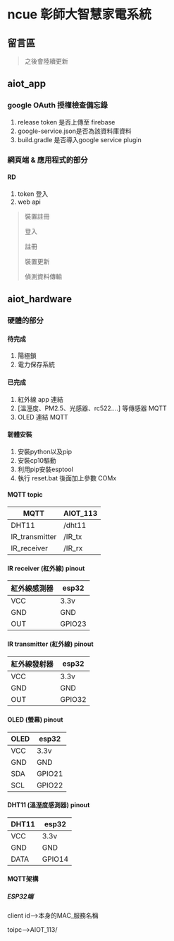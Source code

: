 # ncue 彰師大智慧家電系統

## 留言區

>
> 之後會陸續更新
>

## aiot_app

### google OAuth 授權檢查備忘錄

1. release token 是否上傳至 firebase
2. google-service.json是否為該資料庫資料
3. build.gradle 是否導入google service plugin

### 網頁端 & 應用程式的部分

#### RD

1. token 登入
2. web api
  
  > 裝置註冊
  >
  > 登入
  >
  > 註冊
  >
  > 裝置更新
  >
  > 偵測資料傳輸
  >

## aiot_hardware

### 硬體的部分
  
#### 待完成

  1. 陽極鎖
  1. 電力保存系統

#### 已完成

  1. 紅外線 app 連結
  1. [溫溼度、PM2.5、光感器、rc522....] 等傳感器 MQTT
  1. OLED 連結 MQTT

#### 韌體安裝

1. 安裝python以及pip
2. 安裝cp10驅動
3. 利用pip安裝esptool
4. 執行 reset.bat 後面加上參數 COMx

#### MQTT topic

| MQTT | AIOT_113 |
|-------------|-------|
| DHT11 | /dht11 |
| IR_transmitter | /IR_tx |
| IR_receiver | /IR_rx |

#### IR receiver (紅外線) pinout

| 紅外線感測器 | esp32 |
|-------------|-------|
| VCC | 3.3v |
| GND | GND |
| OUT | GPIO23 |

#### IR transmitter (紅外線) pinout

| 紅外線發射器 | esp32 |
|-------------|-------|
| VCC | 3.3v |
| GND | GND |
| OUT | GPIO32 |

#### OLED (螢幕) pinout

| OLED | esp32 |
|-|-|
| VCC | 3.3v |
| GND | GND |
| SDA | GPIO21 |
| SCL | GPIO22 |

#### DHT11 (溫溼度感測器) pinout

| DHT11 | esp32 |
|-|-|
| VCC | 3.3v |
| GND | GND |
| DATA | GPIO14 |

#### MQTT架構

##### ESP32端
  
  client id-->本身的MAC_服務名稱

  toipc-->AIOT_113/
